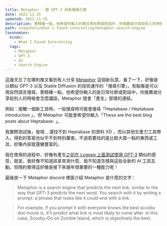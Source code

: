 ```yaml
---
title: Metaphor - 類 GPT-3 的新搜尋引擎
date: 2022-11-25
updated: 2022-11-25
description: 更精確一點，他希望你輸入的是日常社群或對話中，你推薦或分享給別人的時候會怎麼講話，Metaphor 就會「產生」那樣的連結。
path: snapshots/what-i-found-interesting/metaphor-search-engine
taxonomies:
  kinds: 
    - What I Found Interesting
  tags: 
    - Metaphor
    - GPT-3
    - AI
    - Search Engine
---
```


這幾天忘了在哪則推文看到有人分享 [Metaphor](https://metaphor.systems/) 這個新玩意，看了一下，好像是以類似 GPT-3 以及 Stable Diffusion 的技術運作的「搜尋引擎」，有點像是可以用自然語言搜尋，更精確一點，他希望你輸入的是日常社群或對話中，你推薦或分享給別人的時候會怎麼講話，Metaphor 就會「產生」那樣的連結。

例如：接觸一個新工具時，一般搜尋時可能會搜尋「Heptabase / Heptabase introduction 」，但 Metaphor 可能會希望你輸入「These are the best blog posts about Heptabase: 」。

我實際測試後，發現… 還找不到 Heptabase 的資料 XD ，而以其他生產力工具帶入，得到的答案也似乎不到特別厲害。不過若要找的是比較大眾一點的東西或工具，好像內容就還蠻豐富的。

我在使用的過程中，好像有產生[之前在 Logseq 上面測試使用 GPT-3](/snapshots/what-i-tried-today/tried-to-use-logseq-plugin-gpt3-openai) 類似的感受，就是，我好像不知道該拿來測什麼、我不知道怎樣與這些全新的 AI 工具互動。但隱約覺得這好像是接下來幾年很重要的一種能力呢！ 


最後放一下 Metaphor discord 裡面介紹 Metaphor 是什麼的文字：

> Metaphor is a search engine that predicts the next link, similar to the way that GPT-3 predicts the next word. You search with it by writing a prompt: a phrase that looks like it could end with a link.

> For example, if you prompt it with everyone knows the best scooby doo movie is, it'll predict what link is most likely to come after. In this case, Scooby-Do on Zombie Island, which is objectively the best.
